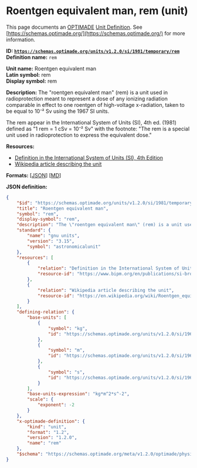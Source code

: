 # Roentgen equivalent man, rem (unit)
This page documents an [OPTIMADE](https://www.optimade.org/) [Unit Definition](https://schemas.optimade.org/#definitions). See [https://schemas.optimade.org/](https://schemas.optimade.org/) for more information.

**ID: [`https://schemas.optimade.org/units/v1.2.0/si/1981/temporary/rem`](https://schemas.optimade.org/units/v1.2.0/si/1981/temporary/rem)**  
**Definition name:** `rem`

**Unit name:** Roentgen equivalent man  
**Latin symbol:** rem  
**Display symbol:** rem  
  
**Description:** The "roentgen equivalent man" (rem) is a unit used in radioprotection meant to represent a dose of any ionizing radiation comparable in effect to one roentgen of high-voltage x-radiation, taken to be equal to 10⁻² Sv using the 1967 SI units.

The rem appear in the International System of Units (SI), 4th ed. (1981) defined as "1 rem = 1 cSv = 10⁻² Sv" with the footnote: "The rem is a special unit used in radioprotection to express the equivalent dose."

**Resources:**

- [Definition in the International System of Units (SI), 4th Edition](https://www.bipm.org/en/publications/si-brochure)
- [Wikipedia article describing the unit](https://en.wikipedia.org/wiki/Roentgen_equivalent_man)


**Formats:** [[JSON](rem.json)] [[MD](rem.md)]

**JSON definition:**

``` json
{
    "$id": "https://schemas.optimade.org/units/v1.2.0/si/1981/temporary/rem",
    "title": "Roentgen equivalent man",
    "symbol": "rem",
    "display-symbol": "rem",
    "description": "The \"roentgen equivalent man\" (rem) is a unit used in radioprotection meant to represent a dose of any ionizing radiation comparable in effect to one roentgen of high-voltage x-radiation, taken to be equal to 10\u207b\u00b2 Sv using the 1967 SI units.\n\nThe rem appear in the International System of Units (SI), 4th ed. (1981) defined as \"1 rem = 1 cSv = 10\u207b\u00b2 Sv\" with the footnote: \"The rem is a special unit used in radioprotection to express the equivalent dose.\"",
    "standard": {
        "name": "gnu units",
        "version": "3.15",
        "symbol": "astronomicalunit"
    },
    "resources": [
        {
            "relation": "Definition in the International System of Units (SI), 4th Edition",
            "resource-id": "https://www.bipm.org/en/publications/si-brochure"
        },
        {
            "relation": "Wikipedia article describing the unit",
            "resource-id": "https://en.wikipedia.org/wiki/Roentgen_equivalent_man"
        }
    ],
    "defining-relation": {
        "base-units": [
            {
                "symbol": "kg",
                "id": "https://schemas.optimade.org/units/v1.2.0/si/1960/base/kilogram"
            },
            {
                "symbol": "m",
                "id": "https://schemas.optimade.org/units/v1.2.0/si/1960/base/metre"
            },
            {
                "symbol": "s",
                "id": "https://schemas.optimade.org/units/v1.2.0/si/1967/base/second"
            }
        ],
        "base-units-expression": "kg*m^2*s^-2",
        "scale": {
            "exponent": -2
        }
    },
    "x-optimade-definition": {
        "kind": "unit",
        "format": "1.2",
        "version": "1.2.0",
        "name": "rem"
    },
    "$schema": "https://schemas.optimade.org/meta/v1.2.0/optimade/physical_unit_definition.md"
}
```